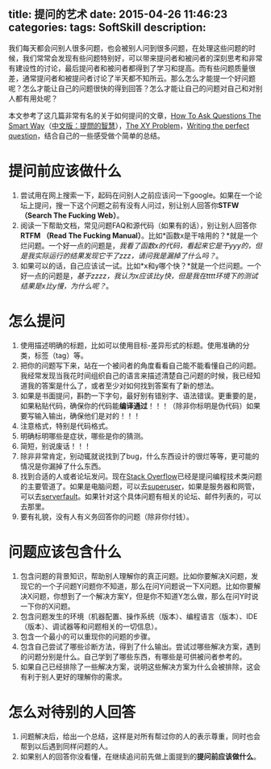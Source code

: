 title: 提问的艺术
date: 2015-04-26 11:46:23
categories:
tags: SoftSkill
description:
---
我们每天都会问别人很多问题，也会被别人问到很多问题，在处理这些问题的时候，我们常常会发现有些问题特别好，可以带来提问者和被问者的深刻思考和非常有建设性的讨论，最后提问者和被问者都得到了学习和提高。而有些问题质量很差，通常提问者和被提问者讨论了半天都不知所云。那么怎么才能提一个好问题呢？怎么才能让自己的问题很快的得到回答？怎么才能让自己的问题对自己和对别人都有用处呢？

本文参考了这几篇非常有名的关于如何提问的文章，[How To Ask Questions The Smart Way](http://catb.org/esr/faqs/smart-questions.html)（[中文版：提問的智慧](https://github.com/ryanhanwu/How-To-Ask-Questions-The-Smart-Way)），[The XY Problem](http://xyproblem.info/)，[Writing the perfect question](http://blogs.msmvps.com/jonskeet/2010/08/29/writing-the-perfect-question/)，结合自己的一些感受做个简单的总结。

# 提问前应该做什么
1. 尝试用在网上搜索一下，起码在问别人之前应该问一下google。如果在一个论坛上提问，搜一下这个问题之前有没有人问过，别让别人回答你**STFW（Search The Fucking Web）**。  
1. 阅读一下帮助文档，常见问题FAQ和源代码（如果有的话），别让别人回答你**RTFM （Read The Fucking Manual）**。比如*函数x是干啥用的？*就是一个烂问题。一个好一点的问题是，*我看了函数x的代码，看起来它是干yyy的，但是我实际运行的结果发现它干了zzz，请问我是漏掉了什么吗？*。  
1. 如果可以的话，自己应该试一试。比如*x和y哪个快？*就是一个烂问题。一个好一点的问题是，*基于zzzz，我认为x应该比y快，但是我在tttt环境下的测试结果是x比y慢，为什么呢？*。  


# 怎么提问
1. 使用描述明确的标题，比如可以使用目标-差异形式的标题。使用准确的分类，标签（tag）等。  
1. 把你的问题写下来，站在一个被问者的角度看看自己能不能看懂自己的问题。我经常发现当我花时间组织自己的语言来描述清楚自己问题的时候，我已经知道我的答案是什么了，或者至少对如何找到答案有了新的想法。  
1. 如果是书面提问，斟酌一下字句，最好别有错别字、语法错误。更重要的是，如果粘贴代码，确保你的代码能**编译通过**！！！（除非你标明是伪代码）如果要写输入输出，确保他们是对的！！！  
1. 注意格式，特别是代码格式。  
1. 明确标明哪些是症状，哪些是你的猜测。  
1. 简短，别说废话！！！  
1. 除非非常肯定，别动辄就说找到了bug，什么东西设计的很烂等等，更可能的情况是你漏掉了什么东西。  
1. 找到合适的人或者论坛发问。现在[Stack Overflow](http://stackoverflow.com/)已经是提问编程技术类问题的主要管道了。如果是电脑问题，可以去[superuser](http://superuser.com/)，如果是服务器和网管，可以去[serverfault](http://serverfault.com/)。如果针对这个具体问题有相关的论坛、邮件列表的，可以去那里。   
1. 要有礼貌，没有人有义务回答你的问题（除非你付钱）。  

# 问题应该包含什么
1. 包含问题的背景知识，帮助别人理解你的真正问题。比如你要解决X问题，发现它的一个子问题Y问题你不知道，那么在问Y问题说一下X问题。比如你要解决X问题，你想到了一个解决方案Y，但是你不知道Y怎么做，那么在问Y时说一下你的X问题。  
1. 包含问题发生的环境（机器配置、操作系统（版本）、编程语言（版本）、IDE（版本）、调试器等和问题相关的一切信息）。  
1. 包含一个最小的可以重现你的问题的步骤。  
1. 包含自己尝试了哪些诊断方法，得到了什么输出。尝试过哪些解决方案，遇到的问题分别是什么。自己学到了哪些东西，有哪些是可供被问者参考的。  
1. 如果自己已经排除了一些解决方案，说明这些解决方案为什么会被排除，这会有利于别人更好的理解你的需求。  

# 怎么对待别的人回答
1. 问题解决后，给出一个总结，这样是对所有帮过你的人的表示尊重，同时也会帮到以后遇到同样问题的人。  
1. 如果别人的回答你没看懂，在继续追问前先做上面提到的**提问前应该做什么**。